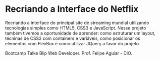 # Recriando a Interface do Netflix

Recriando a interface do principal site de streaming mundial utilizando tecnologias simples como HTML5, CSS3 e JavaScript.
Nesse projeto também tivemos a oportunidade de aprender: como estruturar um layout, técninas de CSS3 com containers e variáveis, como posicionar os elementos com FlexBox e como utilizar JQuery a favor do projeto.

Bootcamp Talke Blip Web Developer.
Prof. Felipe Aguiar - DIO.
